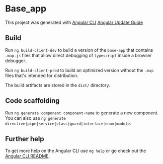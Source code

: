 # Base_app

This project was generated with [Angular CLI](https://github.com/angular/angular-cli/blob/master/README.md)
[Angular Update Guide](https://update.angular.io/)

## Build

Run `ng build-client-dev` to build a version of the `base-app` that contains
 `.map.js` files that allow direct debugging of `typescript` inside a
browser debugger.

Run `ng build-client-prod` to build an optimized version without the `.map` files
that's intended for distribution.

The build artifacts are stored in the `dist/` directory.

## Code scaffolding

Run `ng generate component component-name` to generate a new component. You can also use `ng generate directive|pipe|service|class|guard|interface|enum|module`.

## Further help

To get more help on the Angular CLI use `ng help` or go check out the [Angular CLI README](https://github.com/angular/angular-cli/blob/master/README.md).
